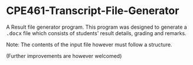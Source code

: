 # CPE461-Transcript-File-Generator
A Result file generator program.
This program was designed to generate a <kbd>.docx</kbd> file which consists of students' result details, grading and remarks.

Note: The contents of the input file however must follow a structure. 

(Further improvements are however welcomed)
